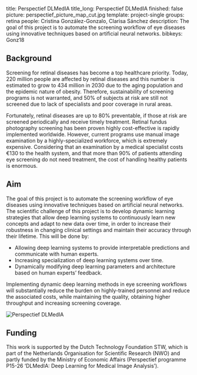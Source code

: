 title: Perspectief DLMedIA
title_long: Perspectief DLMedIA
finished: false
picture: perspectief_picture_map_cut.jpg
template: project-single
groups: retina
people: Cristina González-Gonzalo, Clarisa Sánchez
description: The goal of this project is to automate the screening workflow of eye diseases using innovative techniques based on artificial neural networks.
bibkeys: Gonz18

## Background
Screening for retinal diseases has become a top healthcare priority. Today, 220 million people are affected by retinal diseases and this number is estimated to grow to 434 million in 2030 due to the aging population and the epidemic nature of obesity. Therefore, sustainability of screening programs is not warranted, and 50% of subjects at risk are still not screened due to lack of specialists and poor coverage in rural areas.

Fortunately, retinal diseases are up to 80% preventable, if those at risk are screened periodically and receive timely treatment. Retinal fundus photography screening has been proven highly cost-effective is rapidly implemented worldwide. However, current programs use manual image examination by a highly-specialized workforce, which is extremely expensive. Considering that an examination by a medical specialist costs €130 to the health system, and that more than 90% of patients attending eye screening do not need treatment, the cost of handling healthy patients is enormous.

## Aim
The goal of this project is to automate the screening workflow of eye diseases using innovative techniques based on artificial neural networks. The scientific challenge of this project is to develop dynamic learning strategies that allow deep learning systems to continuously learn new concepts and adapt to new data over time, in order to increase their robustness in changing clinical settings and maintain their accuracy through their lifetime. This will be done by:

-	Allowing deep learning systems to provide interpretable predictions and communicate with human experts.
-	Increasing specialization of deep learning systems over time.
-	Dynamically modifying deep learning parameters and architecture based on human experts’ feedback.

Implementing dynamic deep learning methods in eye screening workflows will substantially reduce the burden on highly-trained personnel and reduce the associated costs, while maintaining the quality, obtaining higher throughput and increasing screening coverage.

![Perspectief DLMedIA]({filename}/images/projects/perspectief_in_photo_smaller.PNG)

## Funding

This work is supported by the Dutch Technology Foundation STW, which is part of the Netherlands Organisation for Scientific Research (NWO) and partly funded by the Ministry of Economic Affairs (Perspectief programme P15-26 ‘DLMedIA: Deep Learning for Medical Image Analysis’).
